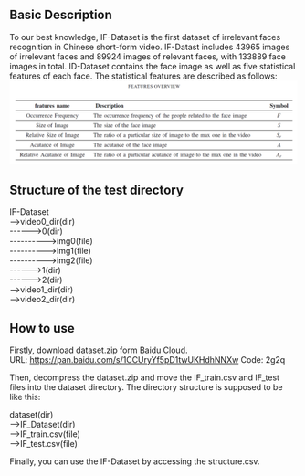 ## Basic Description
To our best knowledge, IF-Dataset is the first dataset of irrelevant faces recognition in Chinese short-form video. 
IF-Datast includes 43965 images of irrelevant faces and 89924 images of relevant faces, with 133889 face images in total. 
ID-Dataset contains the face image as well as five statistical features of each face. The statistical features are described as follows:  
![avatar](features_description.PNG)

## Structure of the test directory
IF-Dataset</br>
-->video0_dir(dir)</br> 
------>0(dir)</br>
---------->img0(file)</br>
---------->img1(file)</br>
---------->img2(file)</br>
------>1(dir)</br> 
------>2(dir)</br> 
-->video1_dir(dir)</br>
-->video2_dir(dir)</br>
## How to use
Firstly, download dataset.zip form Baidu Cloud.  
URL: https://pan.baidu.com/s/1CCUryYf5pD1twUKHdhNNXw 
Code: 2g2q

Then, decompress the dataset.zip and move the IF_train.csv and IF_test files into the dataset directory. The directory structure is supposed to be like this:

dataset(dir)</br>
-->IF_Dataset(dir)</br>
-->IF_train.csv(file)</br>
-->IF_test.csv(file)</br>

Finally, you can use the IF-Dataset by accessing the structure.csv.